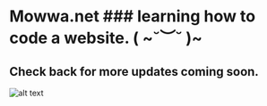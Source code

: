 # Mowwa.net ### learning how to code a website. ( ~˘︶˘ )~
## Check back for more updates coming soon.
![alt text](https://github.com/Mowwa/mowwa.github.io/blob/main/000084370021.jpg?raw=true)
